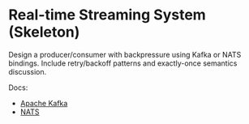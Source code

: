 # Real-time Streaming System (Skeleton)

Design a producer/consumer with backpressure using Kafka or NATS bindings. Include retry/backoff patterns and exactly-once semantics discussion.

Docs:

- [Apache Kafka](https://kafka.apache.org/)
- [NATS](https://nats.io/)
